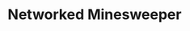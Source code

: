 ---
layout: page
title: Networked Minesweeper
description: Minesweeper in C++ using pthreads and sockets
img: 
importance: 1
redirect: https://github.com/utahorange/minesweeper 
category: projects
---
